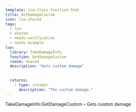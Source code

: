 ```yaml
---
template: lua-class-function.html
title: GetDamageCustom
icon: lua-shared
tags:
  - lua
  - shared
  - needs-verification
  - needs-example
lua:
  library: TakeDamageInfo
  function: GetDamageCustom
  realm: shared
  description: "Gets custom damage"
  
  
  returns:
    - type: integer
      description: "The custom damage."
---
```


<div class="lua__search__keywords">
TakeDamageInfo:GetDamageCustom &#x2013; Gets custom damage
</div>
